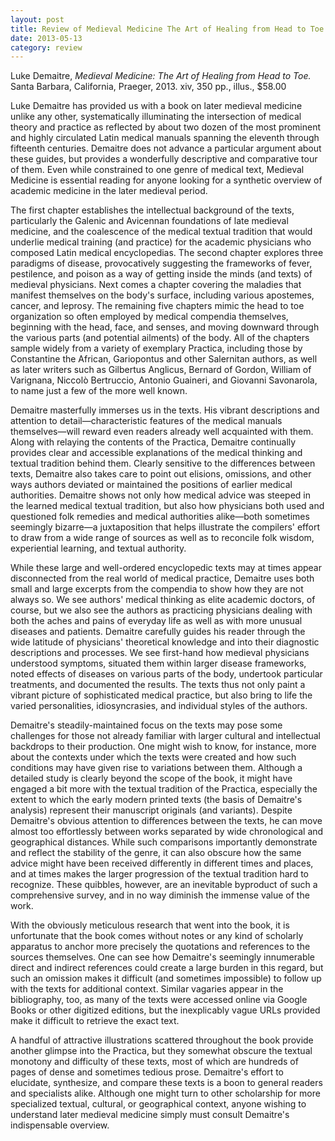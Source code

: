 ```yaml
--- 
layout: post 
title: Review of Medieval Medicine The Art of Healing from Head to Toe by Luke Demaitre
date: 2013-05-13
category: review
---
```

Luke Demaitre, _Medieval Medicine: The Art of Healing from Head to Toe._ Santa Barbara, California, Praeger, 2013. xiv, 350 pp., illus., $58.00

Luke Demaitre has provided us with a book on later medieval medicine unlike any other, systematically illuminating the intersection of medical theory and practice as reflected by about two dozen of the most prominent and highly circulated Latin medical manuals spanning the eleventh through fifteenth centuries. Demaitre does not advance a particular argument about these guides, but provides a wonderfully descriptive and comparative tour of them. Even while constrained to one genre of medical text, Medieval Medicine is essential reading for anyone looking for a synthetic overview of academic medicine in the later medieval period.

The first chapter establishes the intellectual background of the texts, particularly the Galenic and Avicennan foundations of late medieval medicine, and the coalescence of the medical textual tradition that would underlie medical training (and practice) for the academic physicians who composed Latin medical encyclopedias. The second chapter explores three paradigms of disease, provocatively suggesting the frameworks of fever, pestilence, and poison as a way of getting inside the minds (and texts) of medieval physicians. Next comes a chapter covering the maladies that manifest themselves on the body's surface, including various apostemes, cancer, and leprosy. The remaining five chapters mimic the head to toe organization so often employed by medical compendia themselves, beginning with the head, face, and senses, and moving downward through the various parts (and potential ailments) of the body. All of the chapters sample widely from a variety of exemplary Practica, including those by Constantine the African, Gariopontus and other Salernitan authors, as well as later writers such as Gilbertus Anglicus, Bernard of Gordon, William of Varignana, Niccolò Bertruccio, Antonio Guaineri, and Giovanni Savonarola, to name just a few of the more well known.

Demaitre masterfully immerses us in the texts. His vibrant descriptions and attention to detail—characteristic features of the medical manuals themselves—will reward even readers already well acquainted with them. Along with relaying the contents of the Practica, Demaitre continually provides clear and accessible explanations of the medical thinking and textual tradition behind them. Clearly sensitive to the differences between texts, Demaitre also takes care to point out elisions, omissions, and other ways authors deviated or maintained the positions of earlier medical authorities. Demaitre shows not only how medical advice was steeped in the learned medical textual tradition, but also how physicians both used and questioned folk remedies and medical authorities alike—both sometimes seemingly bizarre—a juxtaposition that helps illustrate the compilers' effort to draw from a wide range of sources as well as to reconcile folk wisdom, experiential learning, and textual authority.

While these large and well-ordered encyclopedic texts may at times appear disconnected from the real world of medical practice, Demaitre uses both small and large excerpts from the compendia to show how they are not always so. We see authors' medical thinking as elite academic doctors, of course, but we also see the authors as practicing physicians dealing with both the aches and pains of everyday life as well as with more unusual diseases and patients. Demaitre carefully guides his reader through the wide latitude of physicians' theoretical knowledge and into their diagnostic descriptions and processes. We see first-hand how medieval physicians understood symptoms, situated them within larger disease frameworks, noted effects of diseases on various parts of the body, undertook particular treatments, and documented the results. The texts thus not only paint a vibrant picture of sophisticated medical practice, but also bring to life the varied personalities, idiosyncrasies, and individual styles of the authors.

Demaitre's steadily-maintained focus on the texts may pose some challenges for those not already familiar with larger cultural and intellectual backdrops to their production. One might wish to know, for instance, more about the contexts under which the texts were created and how such conditions may have given rise to variations between them. Although a detailed study is clearly beyond the scope of the book, it might have engaged a bit more with the textual tradition of the Practica, especially the extent to which the early modern printed texts (the basis of Demaitre's analysis) represent their manuscript originals (and variants). Despite Demaitre's obvious attention to differences between the texts, he can move almost too effortlessly between works separated by wide chronological and geographical distances. While such comparisons importantly demonstrate and reflect the stability of the genre, it can also obscure how the same advice might have been received differently in different times and places, and at times makes the larger progression of the textual tradition hard to recognize. These quibbles, however, are an inevitable byproduct of such a comprehensive survey, and in no way diminish the immense value of the work.

With the obviously meticulous research that went into the book, it is unfortunate that the book comes without notes or any kind of scholarly apparatus to anchor more precisely the quotations and references to the sources themselves. One can see how Demaitre's seemingly innumerable direct and indirect references could create a large burden in this regard, but such an omission makes it difficult (and sometimes impossible) to follow up with the texts for additional context. Similar vagaries appear in the bibliography, too, as many of the texts were accessed online via Google Books or other digitized editions, but the inexplicably vague URLs provided make it difficult to retrieve the exact text.

A handful of attractive illustrations scattered throughout the book provide another glimpse into the Practica, but they somewhat obscure the textual monotony and difficulty of these texts, most of which are hundreds of pages of dense and sometimes tedious prose. Demaitre's effort to elucidate, synthesize, and compare these texts is a boon to general readers and specialists alike. Although one might turn to other scholarship for more specialized textual, cultural, or geographical context, anyone wishing to understand later medieval medicine simply must consult Demaitre's indispensable overview.